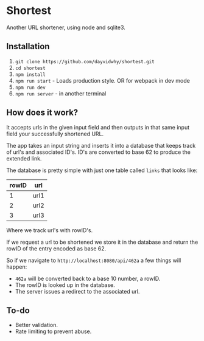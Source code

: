 # Shortest
Another URL shortener, using node and sqlite3.

## Installation
1. `git clone https://github.com/dayvidwhy/shortest.git`
2. `cd shortest`
3. `npm install`
4. `npm run start` - Loads production style.
OR for webpack in dev mode
4. `npm run dev`
5. `npm run server` - in another terminal

## How does it work?
It accepts urls in the given input field and then outputs in that same input field your successfully shortened URL. 

The app takes an input string and inserts it into a database that keeps track of url's and associated ID's. ID's are converted to base 62 to produce the extended link.  

The database is pretty simple with just one table called `links` that looks like:

| rowID | url             |
| ------|-----------------|
| 1     | url1            |
| 2     | url2            |
| 3     | url3            |

Where we track url's with rowID's.

If we request a url to be shortened we store it in the database and return the rowID of the entry encoded as base 62.

So if we navigate to `http://localhost:8080/api/462a` a few things will happen:

* `462a` will be converted back to a base 10 number, a rowID.
* The rowID is looked up in the database.
* The server issues a redirect to the associated url.

## To-do
* Better validation.
* Rate limiting to prevent abuse.
